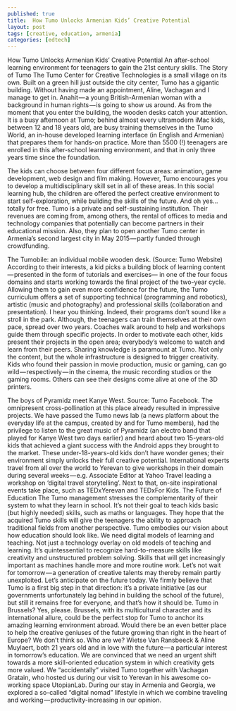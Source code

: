 ```yaml
---
published: true
title:  How Tumo Unlocks Armenian Kids’ Creative Potential
layout: post
tags: [creative, education, armenia]
categories: [edtech]
---
```

How Tumo Unlocks Armenian Kids’ Creative Potential
An after-school learning environment for teenagers to gain the 21st century skills.
The Story of Tumo
The Tumo Center for Creative Technologies is a small village on its own. Built on a green hill just outside the city center, Tumo has a gigantic building. Without having made an appointment, Aline, Vachagan and I manage to get in. Anahit — a young British-Armenian woman with a background in human rights — is going to show us around.
As from the moment that you enter the building, the wooden desks catch your attention. It is a busy afternoon at Tumo; behind almost every ultramodern iMac kids, between 12 and 18 years old, are busy training themselves in the Tumo World, an in-house developed learning interface (in English and Armenian) that prepares them for hands-on practice. More than 5500 (!) teenagers are enrolled in this after-school learning environment, and that in only three years time since the foundation.

The kids can choose between four different focus areas: animation, game development, web design and film making. However, Tumo encourages you to develop a multidisciplinary skill set in all of these areas. In this social learning hub, the children are offered the perfect creative environment to start self-exploration, while building the skills of the future.
And oh yes… totally for free.
Tumo is a private and self-sustaining institution. Their revenues are coming from, among others, the rental of offices to media and technology companies that potentially can become partners in their educational mission. Also, they plan to open another Tumo center in Armenia’s second largest city in May 2015 — partly funded through crowdfunding.

The Tumobile: an individual mobile wooden desk. (Source: Tumo Website)
According to their interests, a kid picks a building block of learning content — presented in the form of tutorials and exercises— in one of the four focus domains and starts working towards the final project of the two-year cycle. Allowing them to gain even more confidence for the future, the Tumo curriculum offers a set of supporting technical (programming and robotics), artistic (music and photography) and professional skills (collaboration and presentation).
I hear you thinking.
Indeed, their programs don’t sound like a stroll in the park. Although, the teenagers can train themselves at their own pace, spread over two years. Coaches walk around to help and workshops guide them through specific projects. In order to motivate each other, kids present their projects in the open area; everybody’s welcome to watch and learn from their peers.
Sharing knowledge is paramount at Tumo.
Not only the content, but the whole infrastructure is designed to trigger creativity. Kids who found their passion in movie production, music or gaming, can go wild — respectively — in the cinema, the music recording studios or the gaming rooms. Others can see their designs come alive at one of the 3D printers.

The boys of Pyramidz meet Kanye West. Source: Tumo Facebook.
The omnipresent cross-pollination at this place already resulted in impressive projects. We have passed the Tumo news lab (a news platform about the everyday life at the campus, created by and for Tumo members), had the privilege to listen to the great music of Pyramidz (an electro band that played for Kanye West two days earlier) and heard about two 15-years-old kids that achieved a giant success with the Android apps they brought to the market.
These under-18-years-old kids don’t have wonder genes;
their environment simply unlocks their full creative potential.
International experts travel from all over the world to Yerevan to give workshops in their domain during several weeks — e.g. Associate Editor at Yahoo Travel leading a workshop on ‘digital travel storytelling’. Next to that, on-site inspirational events take place, such as TEDxYerevan and TEDxFor Kids.
The Future of Education
The Tumo management stresses the complementarity of their system to what they learn in school. It’s not their goal to teach kids basic (but highly needed) skills, such as maths or languages. They hope that the acquired Tumo skills will give the teenagers the ability to approach traditional fields from another perspective.
Tumo embodies our vision about how education should look like. We need digital models of learning and teaching. Not just a technology overlay on old models of teaching and learning.
It’s quintessential to recognize hard-to-measure skills like creativity and unstructured problem solving. Skills that will get increasingly important as machines handle more and more routine work.
Let’s not wait for tomorrow — a generation of creative talents may thereby remain partly unexploited. Let’s anticipate on the future today. We firmly believe that Tumo is a first big step in that direction: it’s a private initiative (as our governments unfortunately lag behind in building the school of the future), but still it remains free for everyone, and that’s how it should be.
Tumo in Brussels? Yes, please.
Brussels, with its multicultural character and its international allure, could be the perfect stop for Tumo to anchor its amazing learning environment abroad.
Would there be an even better place to help the creative geniuses of the future growing than right in the heart of Europe? We don’t think so.
Who are we?
Wietse Van Ransbeeck & Aline Muylaert, both 21 years old and in love with the future — a particular interest in tomorrow’s education. We are convinced that we need an urgent shift towards a more skill-oriented education system in which creativity gets more valued.
We “accidentally” visited Tumo together with Vachagan Gratain, who hosted us during our visit to Yerevan in his awesome co-working space UtopianLab. During our stay in Armenia and Georgia, we explored a so-called “digital nomad” lifestyle in which we combine traveling and working — productivity-increasing in our opinion.